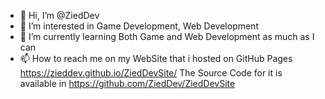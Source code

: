 - 👋 Hi, I’m @ZiedDev
- 👀 I’m interested in Game Development, Web Development 
- 🌱 I’m currently learning Both Game and Web Development as much as I can
- 📫 How to reach me on my WebSite that i hosted on GitHub Pages https://zieddev.github.io/ZiedDevSite/
         The Source Code for it is available in https://github.com/ZiedDev/ZiedDevSite

<!---
ZiedDev/ZiedDev is a ✨ special ✨ repository because its `README.md` (this file) appears on your GitHub profile.
You can click the Preview link to take a look at your changes.
--->

